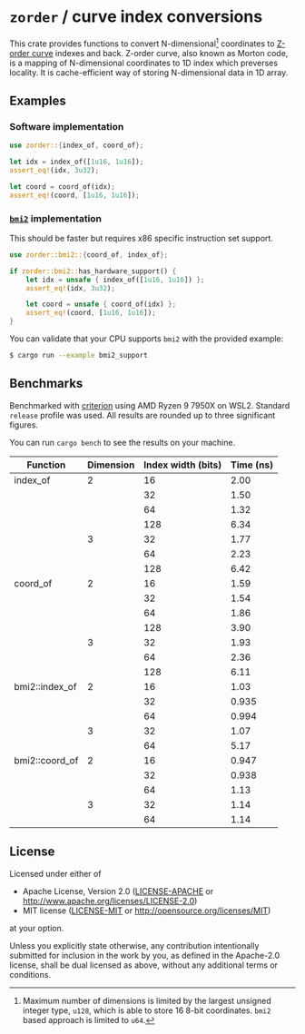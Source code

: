 # `zorder` / curve index conversions

This crate provides functions to convert N-dimensional[^1] coordinates to [Z-order curve](https://en.wikipedia.org/wiki/Z-order_curve) indexes and back. Z-order curve, also known as Morton code, is a mapping of N-dimensional coordinates to 1D index which preverses locality. It is cache-efficient way of storing N-dimensional data in 1D array.

[^1]: Maximum number of dimensions is limited by the largest unsigned integer type, `u128`, which is able to store 16 8-bit coordinates. `bmi2` based approach is limited to `u64`.

## Examples

### Software implementation

```rust
use zorder::{index_of, coord_of};

let idx = index_of([1u16, 1u16]);
assert_eq!(idx, 3u32);

let coord = coord_of(idx);
assert_eq!(coord, [1u16, 1u16]);
```

### [`bmi2`](https://en.wikipedia.org/wiki/X86_Bit_manipulation_instruction_set) implementation

This should be faster but requires x86 specific instruction set support.

```rust
use zorder::bmi2::{coord_of, index_of};

if zorder::bmi2::has_hardware_support() {
    let idx = unsafe { index_of([1u16, 1u16]) };
    assert_eq!(idx, 3u32);

    let coord = unsafe { coord_of(idx) };
    assert_eq!(coord, [1u16, 1u16]);
}
```

You can validate that your CPU supports `bmi2` with the provided example:

```sh
$ cargo run --example bmi2_support
```

## Benchmarks

Benchmarked with [criterion](https://github.com/bheisler/criterion.rs) using AMD Ryzen 9 7950X on WSL2. Standard `release` profile was used. All results are rounded up to three significant figures.

You can run `cargo bench` to see the results on your machine.

| Function       | Dimension | Index width (bits) | Time (ns) |
| -------------- | --------- | ------------------ | --------- |
| index_of       | 2         | 16                 | 2.00      |
|                |           | 32                 | 1.50      |
|                |           | 64                 | 1.32      |
|                |           | 128                | 6.34      |
|                | 3         | 32                 | 1.77      |
|                |           | 64                 | 2.23      |
|                |           | 128                | 6.42      |
| coord_of       | 2         | 16                 | 1.59      |
|                |           | 32                 | 1.54      |
|                |           | 64                 | 1.86      |
|                |           | 128                | 3.90      |
|                | 3         | 32                 | 1.93      |
|                |           | 64                 | 2.36      |
|                |           | 128                | 6.11      |
| bmi2::index_of | 2         | 16                 | 1.03      |
|                |           | 32                 | 0.935     |
|                |           | 64                 | 0.994     |
|                | 3         | 32                 | 1.07      |
|                |           | 64                 | 5.17      |
| bmi2::coord_of | 2         | 16                 | 0.947     |
|                |           | 32                 | 0.938     |
|                |           | 64                 | 1.13      |
|                | 3         | 32                 | 1.14      |
|                |           | 64                 | 1.14      |

## License

Licensed under either of

- Apache License, Version 2.0
  ([LICENSE-APACHE](LICENSE-APACHE) or http://www.apache.org/licenses/LICENSE-2.0)
- MIT license
  ([LICENSE-MIT](LICENSE-MIT) or http://opensource.org/licenses/MIT)

at your option.

Unless you explicitly state otherwise, any contribution intentionally submitted
for inclusion in the work by you, as defined in the Apache-2.0 license, shall be
dual licensed as above, without any additional terms or conditions.
